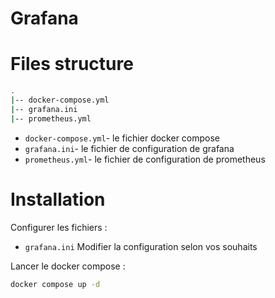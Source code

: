 # Grafana

# Files structure 

```bash
.
|-- docker-compose.yml
|-- grafana.ini
|-- prometheus.yml
```
- `docker-compose.yml`- le fichier docker compose
- `grafana.ini`- le fichier de configuration de grafana
- `prometheus.yml`- le fichier de configuration de prometheus

# Installation

Configurer les fichiers :
- `grafana.ini` Modifier la configuration selon vos souhaits

Lancer le docker compose :
```bash
docker compose up -d
```